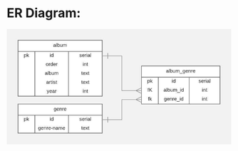 # ER Diagram:
![](https://github.com/jakeFeldman/Top500Albums-CRUD-APP/blob/master/top-500-albums-ERD.jpeg)
